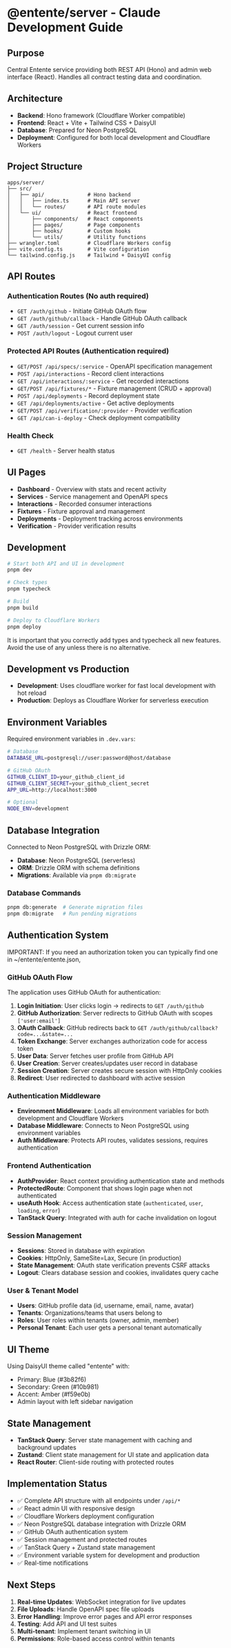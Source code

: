 # @entente/server - Claude Development Guide

## Purpose
Central Entente service providing both REST API (Hono) and admin web interface (React). Handles all contract testing data and coordination.

## Architecture
- **Backend**: Hono framework (Cloudflare Worker compatible)
- **Frontend**: React + Vite + Tailwind CSS + DaisyUI
- **Database**: Prepared for Neon PostgreSQL
- **Deployment**: Configured for both local development and Cloudflare Workers

## Project Structure
```
apps/server/
├── src/
│   ├── api/              # Hono backend
│   │   ├── index.ts      # Main API server
│   │   └── routes/       # API route modules
│   └── ui/               # React frontend
│       ├── components/   # React components
│       ├── pages/        # Page components
│       ├── hooks/        # Custom hooks
│       └── utils/        # Utility functions
├── wrangler.toml         # Cloudflare Workers config
├── vite.config.ts        # Vite configuration
└── tailwind.config.js    # Tailwind + DaisyUI config
```

## API Routes

### Authentication Routes (No auth required)
- `GET /auth/github` - Initiate GitHub OAuth flow
- `GET /auth/github/callback` - Handle GitHub OAuth callback
- `GET /auth/session` - Get current session info
- `POST /auth/logout` - Logout current user

### Protected API Routes (Authentication required)
- `GET/POST /api/specs/:service` - OpenAPI specification management
- `POST /api/interactions` - Record client interactions
- `GET /api/interactions/:service` - Get recorded interactions
- `GET/POST /api/fixtures/*` - Fixture management (CRUD + approval)
- `POST /api/deployments` - Record deployment state
- `GET /api/deployments/active` - Get active deployments
- `GET/POST /api/verification/:provider` - Provider verification
- `GET /api/can-i-deploy` - Check deployment compatibility

### Health Check
- `GET /health` - Server health status

## UI Pages
- **Dashboard** - Overview with stats and recent activity
- **Services** - Service management and OpenAPI specs
- **Interactions** - Recorded consumer interactions
- **Fixtures** - Fixture approval and management
- **Deployments** - Deployment tracking across environments
- **Verification** - Provider verification results

## Development
```bash
# Start both API and UI in development
pnpm dev

# Check types
pnpm typecheck

# Build
pnpm build

# Deploy to Cloudflare Workers
pnpm deploy
```

It is important that you correctly add types and typecheck all new features.  Avoid the use of any unless there is no alternative.

## Development vs Production
- **Development**: Uses cloudflare worker for fast local development with hot reload
- **Production**: Deploys as Cloudflare Worker for serverless execution

## Environment Variables
Required environment variables in `.dev.vars`:

```bash
# Database
DATABASE_URL=postgresql://user:password@host/database

# GitHub OAuth
GITHUB_CLIENT_ID=your_github_client_id
GITHUB_CLIENT_SECRET=your_github_client_secret
APP_URL=http://localhost:3000

# Optional
NODE_ENV=development
```

## Database Integration
Connected to Neon PostgreSQL with Drizzle ORM:

- **Database**: Neon PostgreSQL (serverless)
- **ORM**: Drizzle ORM with schema definitions
- **Migrations**: Available via `pnpm db:migrate`

### Database Commands
```bash
pnpm db:generate  # Generate migration files
pnpm db:migrate   # Run pending migrations
```

## Authentication System

IMPORTANT:  If you need an authorization token you can typically find one in ~/entente/entente.json,

### GitHub OAuth Flow
The application uses GitHub OAuth for authentication:

1. **Login Initiation**: User clicks login → redirects to `GET /auth/github`
2. **GitHub Authorization**: Server redirects to GitHub OAuth with scopes `['user:email']`
3. **OAuth Callback**: GitHub redirects back to `GET /auth/github/callback?code=...&state=...`
4. **Token Exchange**: Server exchanges authorization code for access token
5. **User Data**: Server fetches user profile from GitHub API
6. **User Creation**: Server creates/updates user record in database
7. **Session Creation**: Server creates secure session with HttpOnly cookies
8. **Redirect**: User redirected to dashboard with active session

### Authentication Middleware
- **Environment Middleware**: Loads all environment variables for both development and Cloudflare Workers
- **Database Middleware**: Connects to Neon PostgreSQL using environment variables
- **Auth Middleware**: Protects API routes, validates sessions, requires authentication

### Frontend Authentication
- **AuthProvider**: React context providing authentication state and methods
- **ProtectedRoute**: Component that shows login page when not authenticated
- **useAuth Hook**: Access authentication state (`authenticated`, `user`, `loading`, `error`)
- **TanStack Query**: Integrated with auth for cache invalidation on logout

### Session Management
- **Sessions**: Stored in database with expiration
- **Cookies**: HttpOnly, SameSite=Lax, Secure (in production)
- **State Management**: OAuth state verification prevents CSRF attacks
- **Logout**: Clears database session and cookies, invalidates query cache

### User & Tenant Model
- **Users**: GitHub profile data (id, username, email, name, avatar)
- **Tenants**: Organizations/teams that users belong to
- **Roles**: User roles within tenants (owner, admin, member)
- **Personal Tenant**: Each user gets a personal tenant automatically

## UI Theme
Using DaisyUI theme called "entente" with:
- Primary: Blue (#3b82f6)
- Secondary: Green (#10b981)
- Accent: Amber (#f59e0b)
- Admin layout with left sidebar navigation

## State Management
- **TanStack Query**: Server state management with caching and background updates
- **Zustand**: Client state management for UI state and application data
- **React Router**: Client-side routing with protected routes

## Implementation Status
- ✅ Complete API structure with all endpoints under `/api/*`
- ✅ React admin UI with responsive design
- ✅ Cloudflare Workers deployment configuration
- ✅ Neon PostgreSQL database integration with Drizzle ORM
- ✅ GitHub OAuth authentication system
- ✅ Session management and protected routes
- ✅ TanStack Query + Zustand state management
- ✅ Environment variable system for development and production
- ✅ Real-time notifications

## Next Steps
1. **Real-time Updates**: WebSocket integration for live updates
2. **File Uploads**: Handle OpenAPI spec file uploads
3. **Error Handling**: Improve error pages and API error responses
4. **Testing**: Add API and UI test suites
5. **Multi-tenant**: Implement tenant switching in UI
6. **Permissions**: Role-based access control within tenants
